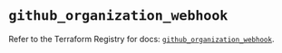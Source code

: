 # `github_organization_webhook`

Refer to the Terraform Registry for docs: [`github_organization_webhook`](https://registry.terraform.io/providers/integrations/github/6.1.0/docs/resources/organization_webhook).
